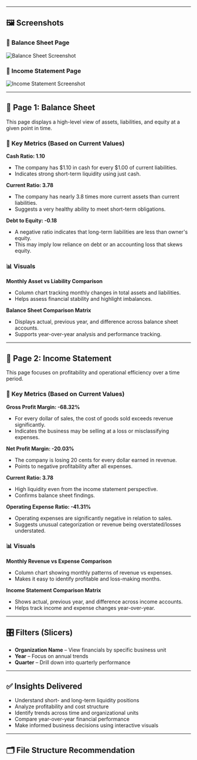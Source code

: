 

---

## 🖼️ Screenshots

### 🔹 Balance Sheet Page
![Balance Sheet Screenshot](./Screenshots/balance-sheet-page.png)

### 🔹 Income Statement Page
![Income Statement Screenshot](./Screenshots/income-statement-page.png)

---

## 🔹 Page 1: Balance Sheet

This page displays a high-level view of assets, liabilities, and equity at a given point in time.

### 📌 Key Metrics (Based on Current Values)

**Cash Ratio: 1.10**
- The company has $1.10 in cash for every $1.00 of current liabilities.
- Indicates strong short-term liquidity using just cash.

**Current Ratio: 3.78**
- The company has nearly 3.8 times more current assets than current liabilities.
- Suggests a very healthy ability to meet short-term obligations.

**Debt to Equity: -0.18**
- A negative ratio indicates that long-term liabilities are less than owner's equity.
- This may imply low reliance on debt or an accounting loss that skews equity.

### 📊 Visuals

**Monthly Asset vs Liability Comparison**
- Column chart tracking monthly changes in total assets and liabilities.
- Helps assess financial stability and highlight imbalances.

**Balance Sheet Comparison Matrix**
- Displays actual, previous year, and difference across balance sheet accounts.
- Supports year-over-year analysis and performance tracking.

---

## 🔹 Page 2: Income Statement

This page focuses on profitability and operational efficiency over a time period.

### 📌 Key Metrics (Based on Current Values)

**Gross Profit Margin: -68.32%**
- For every dollar of sales, the cost of goods sold exceeds revenue significantly.
- Indicates the business may be selling at a loss or misclassifying expenses.

**Net Profit Margin: -20.03%**
- The company is losing 20 cents for every dollar earned in revenue.
- Points to negative profitability after all expenses.

**Current Ratio: 3.78**
- High liquidity even from the income statement perspective.
- Confirms balance sheet findings.

**Operating Expense Ratio: -41.31%**
- Operating expenses are significantly negative in relation to sales.
- Suggests unusual categorization or revenue being overstated/losses understated.

### 📊 Visuals

**Monthly Revenue vs Expense Comparison**
- Column chart showing monthly patterns of revenue vs expenses.
- Makes it easy to identify profitable and loss-making months.

**Income Statement Comparison Matrix**
- Shows actual, previous year, and difference across income accounts.
- Helps track income and expense changes year-over-year.

---

## 🎛️ Filters (Slicers)

- **Organization Name** – View financials by specific business unit
- **Year** – Focus on annual trends
- **Quarter** – Drill down into quarterly performance

---

## ✅ Insights Delivered

- Understand short- and long-term liquidity positions
- Analyze profitability and cost structure
- Identify trends across time and organizational units
- Compare year-over-year financial performance
- Make informed business decisions using interactive visuals

---

## 🗂️ File Structure Recommendation

